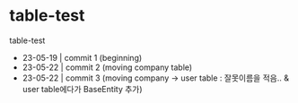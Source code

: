 # table-test
table-test

* 23-05-19 | commit 1 (beginning)
* 23-05-22 | commit 2 (moving company table)
* 23-05-22 | commit 3 (moving company -> user table : 잘못이름을 적음.. & user table에다가 BaseEntity 추가)

